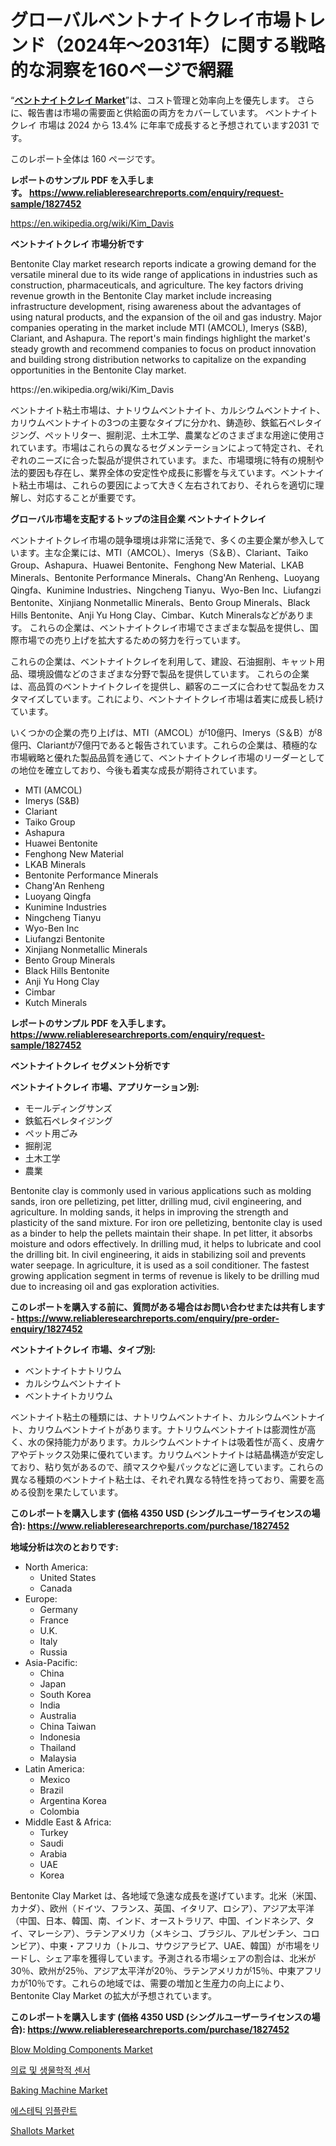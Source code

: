 <p><h1>グローバルベントナイトクレイ市場トレンド（2024年〜2031年）に関する戦略的な洞察を160ページで網羅</h1></p><p>&ldquo;<strong><a href="https://www.reliableresearchreports.com/bentonite-clay-r1827452">ベントナイトクレイ Market</a></strong>&rdquo;は、コスト管理と効率向上を優先します。 さらに、報告書は市場の需要面と供給面の両方をカバーしています。 ベントナイトクレイ 市場は 2024 から 13.4% に年率で成長すると予想されています2031 です。</p>
<p>このレポート全体は 160 ページです。</p>
<p><strong>レポートのサンプル PDF を入手します。&nbsp;<a href="https://www.reliableresearchreports.com/enquiry/request-sample/1827452">https://www.reliableresearchreports.com/enquiry/request-sample/1827452</a></strong></p>
<p><a href="https://en.wikipedia.org/wiki/Kim_Davis">https://en.wikipedia.org/wiki/Kim_Davis</a></p>
<p><strong>ベントナイトクレイ 市場分析です</strong></p>
<p><p>Bentonite Clay market research reports indicate a growing demand for the versatile mineral due to its wide range of applications in industries such as construction, pharmaceuticals, and agriculture. The key factors driving revenue growth in the Bentonite Clay market include increasing infrastructure development, rising awareness about the advantages of using natural products, and the expansion of the oil and gas industry. Major companies operating in the market include MTI (AMCOL), Imerys (S&B), Clariant, and Ashapura. The report's main findings highlight the market's steady growth and recommend companies to focus on product innovation and building strong distribution networks to capitalize on the expanding opportunities in the Bentonite Clay market.</p></p>
<p>https://en.wikipedia.org/wiki/Kim_Davis</p>
<p><p>ベントナイト粘土市場は、ナトリウムベントナイト、カルシウムベントナイト、カリウムベントナイトの3つの主要なタイプに分かれ、鋳造砂、鉄鉱石ペレタイジング、ペットリター、掘削泥、土木工学、農業などのさまざまな用途に使用されています。市場はこれらの異なるセグメンテーションによって特定され、それぞれのニーズに合った製品が提供されています。また、市場環境に特有の規制や法的要因も存在し、業界全体の安定性や成長に影響を与えています。ベントナイト粘土市場は、これらの要因によって大きく左右されており、それらを適切に理解し、対応することが重要です。</p></p>
<p><strong>グローバル市場を支配するトップの注目企業 ベントナイトクレイ</strong></p>
<p><p>ベントナイトクレイ市場の競争環境は非常に活発で、多くの主要企業が参入しています。主な企業には、MTI（AMCOL）、Imerys（S＆B）、Clariant、Taiko Group、Ashapura、Huawei Bentonite、Fenghong New Material、LKAB Minerals、Bentonite Performance Minerals、Chang'An Renheng、Luoyang Qingfa、Kunimine Industries、Ningcheng Tianyu、Wyo-Ben Inc、Liufangzi Bentonite、Xinjiang Nonmetallic Minerals、Bento Group Minerals、Black Hills Bentonite、Anji Yu Hong Clay、Cimbar、Kutch Mineralsなどがあります。 これらの企業は、ベントナイトクレイ市場でさまざまな製品を提供し、国際市場での売り上げを拡大するための努力を行っています。</p><p>これらの企業は、ベントナイトクレイを利用して、建設、石油掘削、キャット用品、環境設備などのさまざまな分野で製品を提供しています。 これらの企業は、高品質のベントナイトクレイを提供し、顧客のニーズに合わせて製品をカスタマイズしています。これにより、ベントナイトクレイ市場は着実に成長し続けています。</p><p>いくつかの企業の売り上げは、MTI（AMCOL）が10億円、Imerys（S＆B）が8億円、Clariantが7億円であると報告されています。これらの企業は、積極的な市場戦略と優れた製品品質を通じて、ベントナイトクレイ市場のリーダーとしての地位を確立しており、今後も着実な成長が期待されています。</p></p>
<p><ul><li>MTI (AMCOL)</li><li>Imerys (S&B)</li><li>Clariant</li><li>Taiko Group</li><li>Ashapura</li><li>Huawei Bentonite</li><li>Fenghong New Material</li><li>LKAB Minerals</li><li>Bentonite Performance Minerals</li><li>Chang'An Renheng</li><li>Luoyang Qingfa</li><li>Kunimine Industries</li><li>Ningcheng Tianyu</li><li>Wyo-Ben Inc</li><li>Liufangzi Bentonite</li><li>Xinjiang Nonmetallic Minerals</li><li>Bento Group Minerals</li><li>Black Hills Bentonite</li><li>Anji Yu Hong Clay</li><li>Cimbar</li><li>Kutch Minerals</li></ul></p>
<p><strong>レポートのサンプル PDF を入手します。 <a href="https://www.reliableresearchreports.com/enquiry/request-sample/1827452">https://www.reliableresearchreports.com/enquiry/request-sample/1827452</a></strong></p>
<p><strong>ベントナイトクレイ セグメント分析です</strong></p>
<p><strong>ベントナイトクレイ 市場、アプリケーション別:</strong></p>
<p><ul><li>モールディングサンズ</li><li>鉄鉱石ペレタイジング</li><li>ペット用ごみ</li><li>掘削泥</li><li>土木工学</li><li>農業</li></ul></p>
<p><p>Bentonite clay is commonly used in various applications such as molding sands, iron ore pelletizing, pet litter, drilling mud, civil engineering, and agriculture. In molding sands, it helps in improving the strength and plasticity of the sand mixture. For iron ore pelletizing, bentonite clay is used as a binder to help the pellets maintain their shape. In pet litter, it absorbs moisture and odors effectively. In drilling mud, it helps to lubricate and cool the drilling bit. In civil engineering, it aids in stabilizing soil and prevents water seepage. In agriculture, it is used as a soil conditioner. The fastest growing application segment in terms of revenue is likely to be drilling mud due to increasing oil and gas exploration activities.</p></p>
<p><strong>このレポートを購入する前に、質問がある場合はお問い合わせまたは共有します - <a href="https://www.reliableresearchreports.com/enquiry/pre-order-enquiry/1827452">https://www.reliableresearchreports.com/enquiry/pre-order-enquiry/1827452</a></strong></p>
<p><strong>ベントナイトクレイ 市場、タイプ別:</strong></p>
<p><ul><li>ベントナイトナトリウム</li><li>カルシウムベントナイト</li><li>ベントナイトカリウム</li></ul></p>
<p><p>ベントナイト粘土の種類には、ナトリウムベントナイト、カルシウムベントナイト、カリウムベントナイトがあります。ナトリウムベントナイトは膨潤性が高く、水の保持能力があります。カルシウムベントナイトは吸着性が高く、皮膚ケアやデトックス効果に優れています。カリウムベントナイトは結晶構造が安定しており、粘り気があるので、顔マスクや髪パックなどに適しています。これらの異なる種類のベントナイト粘土は、それぞれ異なる特性を持っており、需要を高める役割を果たしています。</p></p>
<p><strong>このレポートを購入します (価格 4350 USD (シングルユーザーライセンスの場合): <a href="https://www.reliableresearchreports.com/purchase/1827452">https://www.reliableresearchreports.com/purchase/1827452</a></strong></p>
<p><strong>地域分析は次のとおりです:</strong></p>
<p><ul>
    <li>
        North America:
        <ul>
            <li>United States</li>
            <li>Canada</li>
        </ul>
    </li>
    <li>
        Europe:
        <ul>
            <li>Germany</li>
            <li>France</li>
            <li>U.K.</li>
            <li>Italy</li>
            <li>Russia</li>
        </ul>
    </li>
    <li>
        Asia-Pacific:
        <ul>
            <li>China</li>
            <li>Japan</li>
            <li>South Korea</li>
            <li>India</li>
            <li>Australia</li>
            <li>China Taiwan</li>
            <li>Indonesia</li>
            <li>Thailand</li>
            <li>Malaysia</li>
        </ul>
    </li>
    <li>
        Latin America:
        <ul>
            <li>Mexico</li>
            <li>Brazil</li>
            <li>Argentina Korea</li>
            <li>Colombia</li>
        </ul>
    </li>
    <li>
        Middle East & Africa:
        <ul>
            <li>Turkey</li>
            <li>Saudi</li>
            <li>Arabia</li>
            <li>UAE</li>
            <li>Korea</li>
        </ul>
    </li>
    </ul></p>
<p><p>Bentonite Clay Market は、各地域で急速な成長を遂げています。北米（米国、カナダ）、欧州（ドイツ、フランス、英国、イタリア、ロシア）、アジア太平洋（中国、日本、韓国、南、インド、オーストラリア、中国、インドネシア、タイ、マレーシア）、ラテンアメリカ（メキシコ、ブラジル、アルゼンチン、コロンビア）、中東・アフリカ（トルコ、サウジアラビア、UAE、韓国）が市場をリードし、シェア率を獲得しています。予測される市場シェアの割合は、北米が30％、欧州が25％、アジア太平洋が20％、ラテンアメリカが15％、中東アフリカが10％です。これらの地域では、需要の増加と生産力の向上により、Bentonite Clay Market の拡大が予想されています。</p></p>
<p><strong>このレポートを購入します (価格 4350 USD (シングルユーザーライセンスの場合): <a href="https://www.reliableresearchreports.com/purchase/1827452">https://www.reliableresearchreports.com/purchase/1827452</a></strong></p>
<p><p><a href="https://www.linkedin.com/pulse/blow-molding-components-market-global-regional-analysis-mboxc?trackingId=OZ9TyQ%2BGTz%2BIEXDH8FRh3w%3D%3D">Blow Molding Components Market</a></p><p><a href="https://medium.com/@pwhkjukf5/%EA%B8%80%EB%A1%9C%EB%B2%8C-%EC%9D%98%EB%A3%8C-%EB%B0%8F-%EC%83%9D%EB%AC%BC%ED%95%99-%EC%84%BC%EC%84%9C-%EC%8B%9C%EC%9E%A5%EC%9D%80-2024%EB%85%84%EB%B6%80%ED%84%B0-2031%EB%85%84%EA%B9%8C%EC%A7%80-%EC%98%88%EC%B8%A1%EB%90%9C-%EA%B8%B0%EA%B0%84-%EB%8F%99%EC%95%88-%EC%97%B0%ED%8F%89%EA%B7%A0-%EC%84%B1%EC%9E%A5%EB%A5%A0-6-2-%EB%A1%9C-%EC%84%B1%EC%9E%A5%ED%95%A0-%EA%B2%83%EC%9C%BC%EB%A1%9C-%EC%A0%84%EB%A7%9D%EB%90%A9%EB%8B%88%EB%8B%A4-cdb066fe0f36">의료 및 생물학적 센서</a></p><p><a href="https://medium.com/@amandaexton567/insights-into-the-baking-machine-market-size-which-is-expanding-with-a-13-5-cagr-from-2024-2031-02c000dfd3fb">Baking Machine Market</a></p><p><a href="https://medium.com/@pwhkjukf5/%EB%AF%B8%EC%A0%81-%EC%9E%84%ED%94%8C%EB%9E%80%ED%8A%B8-%EC%8B%9C%EC%9E%A5-%EA%B7%9C%EB%AA%A8-%EC%84%B1%EC%9E%A5-%EC%B6%94%EC%9D%B4-%ED%86%B5%EA%B3%84-%EB%B0%8F-%EC%98%88%EC%B8%A1-2024-2031-b3f98d6d2a08">에스테틱 임플란트</a></p><p><a href="https://www.linkedin.com/pulse/global-shallots-market-size-expected-reach-cagr-133-report-covers-0iowf?trackingId=d0pa8TGjStCV8PXgCYqNAA%3D%3D">Shallots Market</a></p></p>